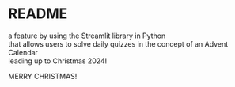 # README

a feature by using the Streamlit library in Python  
that allows users to solve daily quizzes in the concept of an Advent Calendar  
leading up to Christmas 2024!  

MERRY CHRISTMAS!